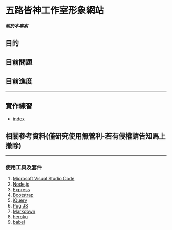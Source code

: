 # 五路皆神工作室形象網站

***關於本專案***
## 目的



## 目前問題

## 目前進度



---

## 實作練習

* [index]()

## 相關參考資料(僅研究使用無營利-若有侵權請告知馬上撤除)

---

### 使用工具及套件
1. [Microsoft Visual Studio Code](https://code.visualstudio.com/)
2. [Node.js](https://nodejs.org/en/)
3. [Express](http://expressjs.com/zh-tw/)
4. [Bootstrap](http://getbootstrap.com)
5. [jQuery](http://www.jquery.com/)
6. [Pug JS](https://pugjs.org/api/getting-started.html)
7. [Markdown](http://dillinger.io/)
8. [heroku](https://www.heroku.com/nodejs)
9. [babel](babeljs.io)


